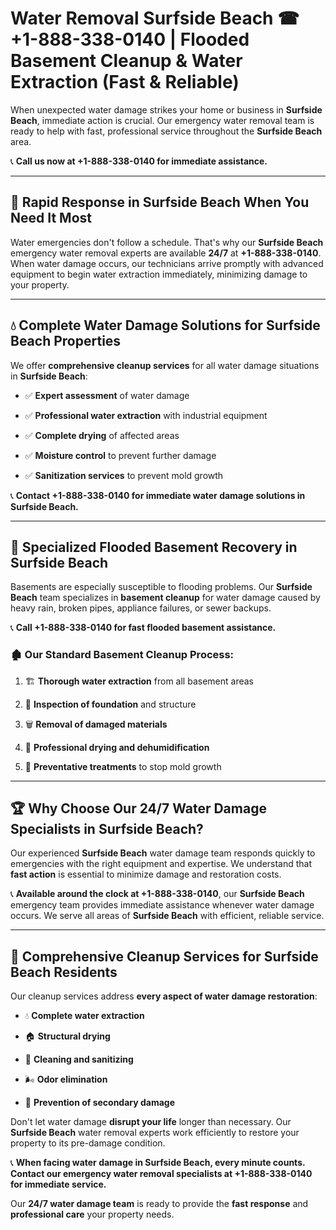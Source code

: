 # Water Removal Surfside Beach ☎ +1-888-338-0140 | Flooded Basement Cleanup & Water Extraction (Fast & Reliable)

When unexpected water damage strikes your home or business in **Surfside Beach**, immediate action is crucial. Our emergency water removal team is ready to help with fast, professional service throughout the **Surfside Beach** area. 

📞 **Call us now at +1-888-338-0140 for immediate assistance.**
---
## 🚀 Rapid Response in Surfside Beach When You Need It Most
Water emergencies don't follow a schedule. That's why our **Surfside Beach** emergency water removal experts are available **24/7** at **+1-888-338-0140**. When water damage occurs, our technicians arrive promptly with advanced equipment to begin water extraction immediately, minimizing damage to your property.
---
## 💧 Complete Water Damage Solutions for Surfside Beach Properties
We offer **comprehensive cleanup services** for all water damage situations in **Surfside Beach**:
- ✅ **Expert assessment** of water damage  
- ✅ **Professional water extraction** with industrial equipment  
- ✅ **Complete drying** of affected areas  
- ✅ **Moisture control** to prevent further damage  
- ✅ **Sanitization services** to prevent mold growth  
📞 **Contact +1-888-338-0140 for immediate water damage solutions in Surfside Beach.**
---
## 🌊 Specialized Flooded Basement Recovery in Surfside Beach
Basements are especially susceptible to flooding problems. Our **Surfside Beach** team specializes in **basement cleanup** for water damage caused by heavy rain, broken pipes, appliance failures, or sewer backups. 
📞 **Call +1-888-338-0140 for fast flooded basement assistance.**
### 🏚️ Our Standard Basement Cleanup Process:
1. 🏗️ **Thorough water extraction** from all basement areas  
2. 🔎 **Inspection of foundation** and structure  
3. 🗑️ **Removal of damaged materials**  
4. 💨 **Professional drying and dehumidification**  
5. 🚫 **Preventative treatments** to stop mold growth  
---
## 🏆 Why Choose Our 24/7 Water Damage Specialists in Surfside Beach?
Our experienced **Surfside Beach** water damage team responds quickly to emergencies with the right equipment and expertise. We understand that **fast action** is essential to minimize damage and restoration costs.
📞 **Available around the clock at +1-888-338-0140**, our **Surfside Beach** emergency team provides immediate assistance whenever water damage occurs. We serve all areas of **Surfside Beach** with efficient, reliable service.
---
## 🧹 Comprehensive Cleanup Services for Surfside Beach Residents
Our cleanup services address **every aspect of water damage restoration**:
- 💧 **Complete water extraction**  
- 🏠 **Structural drying**  
- 🧼 **Cleaning and sanitizing**  
- 🌬️ **Odor elimination**  
- 🚫 **Prevention of secondary damage**  
Don't let water damage **disrupt your life** longer than necessary. Our **Surfside Beach** water removal experts work efficiently to restore your property to its pre-damage condition.
📞 **When facing water damage in Surfside Beach, every minute counts. Contact our emergency water removal specialists at +1-888-338-0140 for immediate service.**
Our **24/7 water damage team** is ready to provide the **fast response** and **professional care** your property needs.
